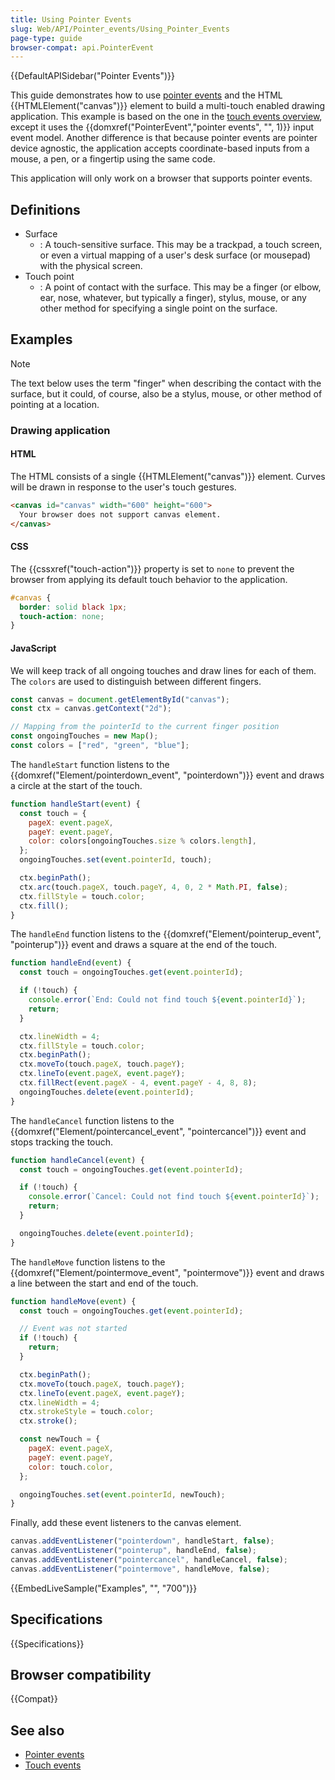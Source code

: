 ```yaml
---
title: Using Pointer Events
slug: Web/API/Pointer_events/Using_Pointer_Events
page-type: guide
browser-compat: api.PointerEvent
---
```


{{DefaultAPISidebar("Pointer Events")}}

This guide demonstrates how to use [pointer events](/en-US/docs/Web/API/Pointer_events) and the HTML {{HTMLElement("canvas")}} element to build a multi-touch enabled drawing application. This example is based on the one in the [touch events overview](/en-US/docs/Web/API/Touch_events), except it uses the {{domxref("PointerEvent","pointer events", "", 1)}} input event model. Another difference is that because pointer events are pointer device agnostic, the application accepts coordinate-based inputs from a mouse, a pen, or a fingertip using the same code.

This application will only work on a browser that supports pointer events.

## Definitions

- Surface
  - : A touch-sensitive surface. This may be a trackpad, a touch screen, or even a virtual mapping of a user's desk surface (or mousepad) with the physical screen.
- Touch point
  - : A point of contact with the surface. This may be a finger (or elbow, ear, nose, whatever, but typically a finger), stylus, mouse, or any other method for specifying a single point on the surface.

## Examples

> [!NOTE]
> The text below uses the term "finger" when describing the contact with the surface, but it could, of course, also be a stylus, mouse, or other method of pointing at a location.

### Drawing application

#### HTML

The HTML consists of a single {{HTMLElement("canvas")}} element. Curves will be drawn in response to the user's touch gestures.

```html
<canvas id="canvas" width="600" height="600">
  Your browser does not support canvas element.
</canvas>
```

#### CSS

The {{cssxref("touch-action")}} property is set to `none` to prevent the browser from applying its default touch behavior to the application.

```css
#canvas {
  border: solid black 1px;
  touch-action: none;
}
```

#### JavaScript

We will keep track of all ongoing touches and draw lines for each of them. The `colors` are used to distinguish between different fingers.

```js
const canvas = document.getElementById("canvas");
const ctx = canvas.getContext("2d");

// Mapping from the pointerId to the current finger position
const ongoingTouches = new Map();
const colors = ["red", "green", "blue"];
```

The `handleStart` function listens to the {{domxref("Element/pointerdown_event", "pointerdown")}} event and draws a circle at the start of the touch.

```js
function handleStart(event) {
  const touch = {
    pageX: event.pageX,
    pageY: event.pageY,
    color: colors[ongoingTouches.size % colors.length],
  };
  ongoingTouches.set(event.pointerId, touch);

  ctx.beginPath();
  ctx.arc(touch.pageX, touch.pageY, 4, 0, 2 * Math.PI, false);
  ctx.fillStyle = touch.color;
  ctx.fill();
}
```

The `handleEnd` function listens to the {{domxref("Element/pointerup_event", "pointerup")}} event and draws a square at the end of the touch.

```js
function handleEnd(event) {
  const touch = ongoingTouches.get(event.pointerId);

  if (!touch) {
    console.error(`End: Could not find touch ${event.pointerId}`);
    return;
  }

  ctx.lineWidth = 4;
  ctx.fillStyle = touch.color;
  ctx.beginPath();
  ctx.moveTo(touch.pageX, touch.pageY);
  ctx.lineTo(event.pageX, event.pageY);
  ctx.fillRect(event.pageX - 4, event.pageY - 4, 8, 8);
  ongoingTouches.delete(event.pointerId);
}
```

The `handleCancel` function listens to the {{domxref("Element/pointercancel_event", "pointercancel")}} event and stops tracking the touch.

```js
function handleCancel(event) {
  const touch = ongoingTouches.get(event.pointerId);

  if (!touch) {
    console.error(`Cancel: Could not find touch ${event.pointerId}`);
    return;
  }

  ongoingTouches.delete(event.pointerId);
}
```

The `handleMove` function listens to the {{domxref("Element/pointermove_event", "pointermove")}} event and draws a line between the start and end of the touch.

```js
function handleMove(event) {
  const touch = ongoingTouches.get(event.pointerId);

  // Event was not started
  if (!touch) {
    return;
  }

  ctx.beginPath();
  ctx.moveTo(touch.pageX, touch.pageY);
  ctx.lineTo(event.pageX, event.pageY);
  ctx.lineWidth = 4;
  ctx.strokeStyle = touch.color;
  ctx.stroke();

  const newTouch = {
    pageX: event.pageX,
    pageY: event.pageY,
    color: touch.color,
  };

  ongoingTouches.set(event.pointerId, newTouch);
}
```

Finally, add these event listeners to the canvas element.

```js
canvas.addEventListener("pointerdown", handleStart, false);
canvas.addEventListener("pointerup", handleEnd, false);
canvas.addEventListener("pointercancel", handleCancel, false);
canvas.addEventListener("pointermove", handleMove, false);
```

{{EmbedLiveSample("Examples", "", "700")}}

## Specifications

{{Specifications}}

## Browser compatibility

{{Compat}}

## See also

- [Pointer events](/en-US/docs/Web/API/Pointer_events)
- [Touch events](/en-US/docs/Web/API/Touch_events)
